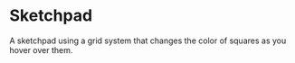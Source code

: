 # Sketchpad
A sketchpad using a grid system that changes the color of squares as you hover over them.
